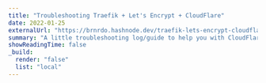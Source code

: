 ```yaml
---
title: "Troubleshooting Traefik + Let's Encrypt + CloudFlare"
date: 2022-01-25
externalUrl: "https://brnrdo.hashnode.dev/traefik-lets-encrypt-cloudflare"
summary: "A little troubleshooting log/guide to help you with CloudFlare, Traefik and Let's Encrypt."
showReadingTime: false
_build:
  render: "false"
  list: "local"
---
```

